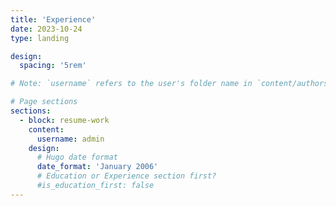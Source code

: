```yaml
---
title: 'Experience'
date: 2023-10-24
type: landing

design:
  spacing: '5rem'

# Note: `username` refers to the user's folder name in `content/authors/`

# Page sections
sections:
  - block: resume-work
    content:
      username: admin
    design:
      # Hugo date format
      date_format: 'January 2006'
      # Education or Experience section first?
      #is_education_first: false
---
```

